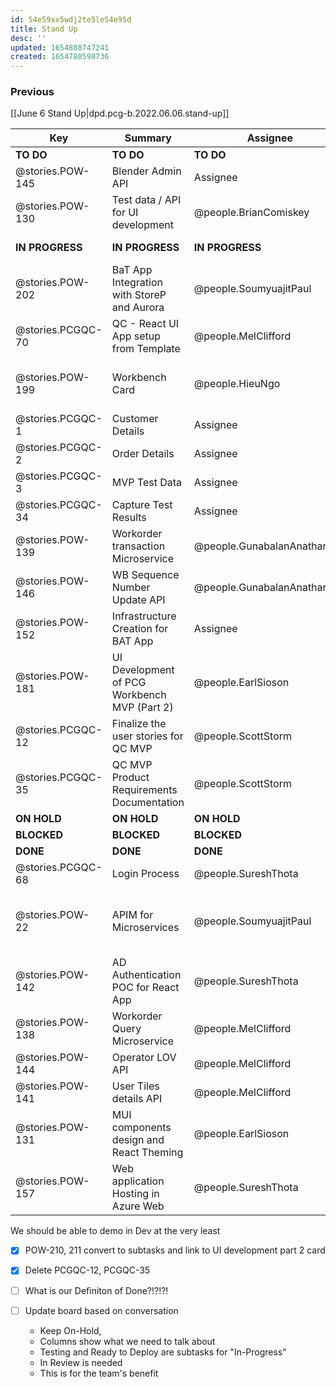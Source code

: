 ```yaml
---
id: 54e59xx5wdj2te5le54e95d
title: Stand Up
desc: ''
updated: 1654808747241
created: 1654780598736
---
```


### Previous

[[June 6 Stand Up|dpd.pcg-b.2022.06.06.stand-up]]

| Key               | Summary                                      | Assignee                     | Notes                                            | Components                         |
| ----------------- | -------------------------------------------- | ---------------------------- | ------------------------------------------------ | ---------------------------------- |
| **TO DO**         | **TO DO**                                    | **TO DO**                    | **TO DO**                                        | **TO DO**                          |
| @stories.POW-145  | Blender Admin API                            | Assignee                     |                                                  | Microservices and API              |
| @stories.POW-130  | Test data / API for UI development           | @people.BrianComiskey        |                                                  | Testing; UI Front End              |
| **IN PROGRESS**   | **IN PROGRESS**                              | **IN PROGRESS**              | **IN PROGRESS**                                  | **IN PROGRESS**                    |
| @stories.POW-202  | BaT App Integration with StoreP and Aurora   | @people.SoumyuajitPaul       |                                                  | Integration                        |
| @stories.PCGQC-70 | QC - React UI App setup from Template        | @people.MelClifford          |                                                  | UI Front End                       |
| @stories.POW-199  | Workbench Card                               | @people.HieuNgo              | should be unblocked by EoD today                 | UX                                 |
| @stories.PCGQC-1  | Customer Details                             | Assignee                     |                                                  |                                    |
| @stories.PCGQC-2  | Order Details                                | Assignee                     |                                                  |                                    |
| @stories.PCGQC-3  | MVP Test Data                                | Assignee                     |                                                  |                                    |
| @stories.PCGQC-34 | Capture Test Results                         | Assignee                     |                                                  | Microservices and API              |
| @stories.POW-139  | Workorder transaction Microservice           | @people.GunabalanAnatharajan | Needs to be redeployed                                                 | Microservices and API              |
| @stories.POW-146  | WB Sequence Number Update API                | @people.GunabalanAnatharajan |                                                  | Microservices and API              |
| @stories.POW-152  | Infrastructure Creation for BAT App          | Assignee                     |                                                  |                                    |
| @stories.POW-181  | UI Development of PCG Workbench MVP (Part 2) | @people.EarlSioson           |                                                  | UI Front End                       |
| @stories.PCGQC-12 | Finalize the user stories for QC MVP         | @people.ScottStorm           |                                                  |                                    |
| @stories.PCGQC-35 | QC MVP Product Requirements Documentation    | @people.ScottStorm           |                                                  |                                    |
| **ON HOLD**       | **ON HOLD**                                  | **ON HOLD**                  | **ON HOLD**                                      | **ON HOLD**                        |
| **BLOCKED**       | **BLOCKED**                                  | **BLOCKED**                  | **BLOCKED**                                      | **BLOCKED**                        |
| **DONE**          | **DONE**                                     | **DONE**                     | **DONE**                                         | **DONE**                           |
| @stories.PCGQC-68 | Login Process                                | @people.SureshThota          |                                                  |                                    |
| @stories.POW-22   | APIM for Microservices                       | @people.SoumyuajitPaul       | Paul spoke with Ram, there's a meeting tomorrow. | Microservices and API              |
| @stories.POW-142  | AD Authentication POC for React App          | @people.SureshThota          |                                                  | Microservices and API;UI Front End |
| @stories.POW-138  | Workorder Query Microservice                 | @people.MelClifford          | should be completed by EoD                       | Microservices and API              |
| @stories.POW-144  | Operator LOV API                             | @people.MelClifford          |                                                  | Microservices and API              |
| @stories.POW-141  | User Tiles details API                       | @people.MelClifford          |                                                  | Microservices and API              |
| @stories.POW-131  | MUI components design and React Theming      | @people.EarlSioson           |                                                  | UI Front End;UX                    |
| @stories.POW-157  | Web application Hosting in Azure Web         | @people.SureshThota          |                                                  |                                    |

We should be able to demo in Dev at the very least

- [x] POW-210, 211 convert to subtasks and link to UI development part 2 card
- [x] Delete PCGQC-12, PCGQC-35

- [ ] What is our Definiton of Done?!?!?!

- [ ] Update board based on conversation
  - Keep On-Hold,
  - Columns show what we need to talk about
  - Testing and Ready to Deploy are subtasks for "In-Progress"
  - In Review is needed
  - This is for the team's benefit